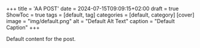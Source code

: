 +++
title = 'AA POST'
date = 2024-07-15T09:09:15+02:00
draft = true
ShowToc = true
tags = [default, tag]
categories = [default, category]
[cover]
    image = "img/default.png"
    alt = "Default Alt Text"
    caption = "Default Caption"
+++

Default content for the post.
